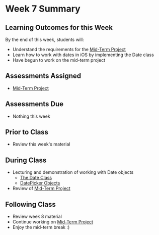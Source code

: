 # Week 7 Summary

## Learning Outcomes for this Week

By the end of this week, students will:

- Understand the requirements for the [Mid-Term Project](/assessments/projects/mid-term.md)
- Learn how to work with dates in iOS by implementing the Date class
- Have begun to work on the mid-term project

## Assessments Assigned

- [Mid-Term Project](/assessments/projects/mid-term.md)

## Assessments Due

- Nothing this week

## Prior to Class

- Review this week's material

## During Class

- Lecturing and demonstration of working with Date objects
    - [The Date Class](./date-class.md)
    - [DatePicker Objects](./date-picker.md)
- Review of [Mid-Term Project](/assessments/projects/mid-term.md)

## Following Class

- Review week 8 material
- Continue working on [Mid-Term Project](/assessments/projects/mid-term.md)
- Enjoy the mid-term break :)

